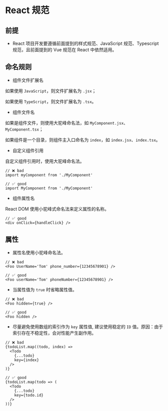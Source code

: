 # React 规范

## 前提

- React 项目开发要遵循前面提到的样式规范、JavaScript 规范、Typescript 规范，且前面提到的 Vue 规范在 React 中依然适用。

## 命名规则

- 组件文件扩展名

如果使用 `JavaScript`，则文件扩展名为 `.jsx`；

如果使用 `TypeScript`，则文件扩展名为 `.tsx`。

- 组件文件名

如果是组件文件，则使用大驼峰命名法，如 `MyComponent.jsx`、`MyComponent.tsx`；

如果组件是一个目录，则组件主入口命名为 `index`，如 `index.jsx`、`index.tsx`。

- 自定义组件引用

自定义组件引用时，使用大驼峰命名法。

```tsx
// ❌ bad
import myComponent from './MyComponent'

// ✅ good
import MyComponent from './MyComponent'
```

- 组件属性名

React DOM 使用小驼峰式命名法来定义属性的名称。

```tsx
// ✅ good
<div onClick={handleClick} />
```

## 属性

- 属性名使用小驼峰命名法。

```tsx
// ❌ bad
<Foo UserName='Tom' phone_number={12345678901} />

// ✅ good
<Foo userName='Tom' phoneNumber={12345678901} />
```

- 当属性值为 `true` 时省略属性值。

```tsx
// ❌ bad
<Foo hidden={true} />

// ✅ good
<Foo hidden />
```

- 尽量避免使用数组的索引作为 `key` 属性值, 建议使用稳定的 `ID` 值。原因：由于索引存在不稳定性，会对性能产生副作用。

```tsx
// ❌ bad
{todoList.map((todo, index) =>
  <Todo
    {...todo}
    key={index}
  />
)}

// ✅ good
{todoList.map(todo => (
  <Todo
    {...todo}
    key={todo.id}
  />
))}
```
